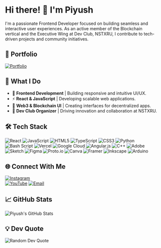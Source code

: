 # Hi there! 👋 I'm Piyush

I'm a passionate Frontend Developer focused on building seamless and interactive user experiences. As an active member of the Blockchain vertical and the Executive Wing at Dev Club, NSTXRU, I contribute to tech-driven projects and community initiatives.

## 🌟 Portfolio
[![Portfolio](https://img.shields.io/badge/Portfolio-Visit%20Now-blue?style=for-the-badge)](https://www.piyushinnovates.in/)

## 🚀 What I Do
- 🎨 **Frontend Development** | Building responsive and intuitive UI/UX.
- ⚡ **React & JavaScript** | Developing scalable web applications.
- 🔗 **Web3 & Blockchain UI** | Creating interfaces for decentralized apps.
- 🚀 **Dev Club Organizer** | Driving innovation and collaboration at NSTXRU.

## 🛠 Tech Stack
![React](https://img.shields.io/badge/react-%2320232a.svg?style=for-the-badge&logo=react&logoColor=%2361DAFB) ![JavaScript](https://img.shields.io/badge/javascript-%23323330.svg?style=for-the-badge&logo=javascript&logoColor=%23F7DF1E) ![HTML5](https://img.shields.io/badge/html5-%23E34F26.svg?style=for-the-badge&logo=html5&logoColor=white) ![TypeScript](https://img.shields.io/badge/typescript-%23007ACC.svg?style=for-the-badge&logo=typescript&logoColor=white) ![CSS3](https://img.shields.io/badge/css3-%231572B6.svg?style=for-the-badge&logo=css3&logoColor=white) ![Python](https://img.shields.io/badge/python-3670A0?style=for-the-badge&logo=python&logoColor=ffdd54) ![Bash Script](https://img.shields.io/badge/bash_script-%23121011.svg?style=for-the-badge&logo=gnu-bash&logoColor=white) ![Vercel](https://img.shields.io/badge/vercel-%23000000.svg?style=for-the-badge&logo=vercel&logoColor=white) ![Google Cloud](https://img.shields.io/badge/GoogleCloud-%234285F4.svg?style=for-the-badge&logo=google-cloud&logoColor=white) ![Angular.js](https://img.shields.io/badge/angular.js-%23E23237.svg?style=for-the-badge&logo=angularjs&logoColor=white)  ![C++](https://img.shields.io/badge/c++-%2300599C.svg?style=for-the-badge&logo=c%2B%2B&logoColor=white) ![Adobe](https://img.shields.io/badge/adobe-%23FF0000.svg?style=for-the-badge&logo=adobe&logoColor=white) ![Sketch](https://img.shields.io/badge/Sketch-FFB387?style=for-the-badge&logo=sketch&logoColor=black) ![Figma](https://img.shields.io/badge/figma-%23F24E1E.svg?style=for-the-badge&logo=figma&logoColor=white) ![Proto.io](https://img.shields.io/badge/Proto.io-161637?style=for-the-badge&logo=proto.io&logoColor=00e5ff) ![Canva](https://img.shields.io/badge/Canva-%2300C4CC.svg?style=for-the-badge&logo=Canva&logoColor=white) ![Framer](https://img.shields.io/badge/Framer-black?style=for-the-badge&logo=framer&logoColor=blue) ![Inkscape](https://img.shields.io/badge/Inkscape-e0e0e0?style=for-the-badge&logo=inkscape&logoColor=080A13) ![Arduino](https://img.shields.io/badge/-Arduino-00979D?style=for-the-badge&logo=Arduino&logoColor=white)
## 🌐 Connect With Me
[![Instagram](https://img.shields.io/badge/Instagram-%23E4405F.svg?logo=Instagram&logoColor=white)](https://instagram.com/piyush.y14)  
[![YouTube](https://img.shields.io/badge/YouTube-%23FF0000.svg?logo=YouTube&logoColor=white)](https://youtube.com/@Piyush(NST'28))  
[![Email](https://img.shields.io/badge/Email-D14836?logo=gmail&logoColor=white)](mailto:piyushydv914@gmail.com)

## 📈 GitHub Stats
![Piyush's GitHub Stats](https://github-readme-stats.vercel.app/api?username=PiyushY111&show_icons=true&theme=default)

## 💡 Dev Quote
![Random Dev Quote](https://quotes-github-readme.vercel.app/api?type=vertical&theme=gruvbox)


